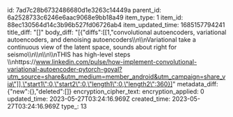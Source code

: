 id: 7ad7c28b6732486680d1e3263c14449a
parent_id: 6a2528733c6246e6aac9068e9bb18a49
item_type: 1
item_id: 88ec130564d14c3b96b527fd06726ab4
item_updated_time: 1685157794241
title_diff: "[]"
body_diff: "[{\"diffs\":[[1,\"convolutional autoencoders, variational autoencoders, and denoising autoencoders\\\n\\\nVariational take a continuous view of the latent space, sounds about right for seismo\\\n\\\n\\\n\\\nTHIS has high-level steps \\\nhttps://www.linkedin.com/pulse/how-implement-convolutional-variational-autoencoder-pytorch-goyal?utm_source=share&utm_medium=member_android&utm_campaign=share_via\"]],\"start1\":0,\"start2\":0,\"length1\":0,\"length2\":360}]"
metadata_diff: {"new":{},"deleted":[]}
encryption_cipher_text: 
encryption_applied: 0
updated_time: 2023-05-27T03:24:16.969Z
created_time: 2023-05-27T03:24:16.969Z
type_: 13